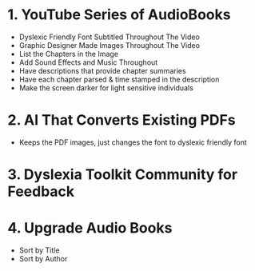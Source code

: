 # 1. YouTube Series of AudioBooks

- Dyslexic Friendly Font Subtitled Throughout The Video
- Graphic Designer Made Images Throughout The Video
- List the Chapters in the Image
- Add Sound Effects and Music Throughout
- Have descriptions that provide chapter summaries
- Have each chapter parsed & time stamped in the description
- Make the screen darker for light sensitive individuals

# 2. AI That Converts Existing PDFs

- Keeps the PDF images, just changes the font to dyslexic friendly font

# 3. Dyslexia Toolkit Community for Feedback

# 4. Upgrade Audio Books

- Sort by Title
- Sort by Author
